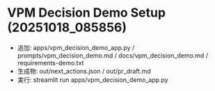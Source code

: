 # VPM Decision Demo Setup (20251018_085856)
- 追加: apps/vpm_decision_demo_app.py / prompts/vpm_decision_demo.md / docs/vpm_decision_demo.md / requirements-demo.txt
- 生成物: out/next_actions.json / out/pr_draft.md
- 実行: streamlit run apps/vpm_decision_demo_app.py
